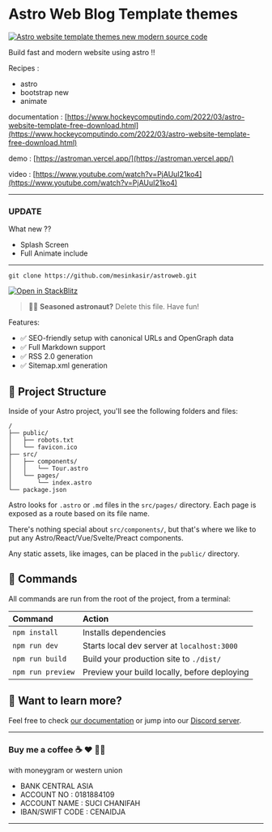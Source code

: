 # Astro Web Blog Template themes

[![Astro website template themes new modern source code](https://blogger.googleusercontent.com/img/a/AVvXsEhDOK7kRw2j0-zv7wXCcEzQnmioBla_0uYNGhNwyYkcsX6SdY37yh4bIZMCNBW3wcP_asF2UsrFcWrmoOGv241678TnYdJFpBHwE0V8c_4Kfk0DxFvoo6TCNmX7TQGnf1GM__EmdmB03yJCFs4JpwyPBu0C8Uagu3GhgJwu2rocEcgVk4FjRM9FW40NWA=s1920)](https://astroman.vercel.app/)

Build fast and modern website using astro !!

Recipes :

- astro
- bootstrap new
- animate

documentation : [https://www.hockeycomputindo.com/2022/03/astro-website-template-free-download.html](https://www.hockeycomputindo.com/2022/03/astro-website-template-free-download.html)

demo : [https://astroman.vercel.app/](https://astroman.vercel.app/)

video : [https://www.youtube.com/watch?v=PjAUuI21ko4](https://www.youtube.com/watch?v=PjAUuI21ko4)

---

### UPDATE

What new ??

- Splash Screen
- Full Animate include

---

```
git clone https://github.com/mesinkasir/astroweb.git
```

[![Open in StackBlitz](https://developer.stackblitz.com/img/open_in_stackblitz.svg)](https://stackblitz.com/edit/astrobboy)

> 🧑‍🚀 **Seasoned astronaut?** Delete this file. Have fun!

Features:

- ✅ SEO-friendly setup with canonical URLs and OpenGraph data
- ✅ Full Markdown support
- ✅ RSS 2.0 generation
- ✅ Sitemap.xml generation

## 🚀 Project Structure

Inside of your Astro project, you'll see the following folders and files:

```
/
├── public/
│   ├── robots.txt
│   └── favicon.ico
├── src/
│   ├── components/
│   │   └── Tour.astro
│   └── pages/
│       └── index.astro
└── package.json
```

Astro looks for `.astro` or `.md` files in the `src/pages/` directory. Each page is exposed as a route based on its file name.

There's nothing special about `src/components/`, but that's where we like to put any Astro/React/Vue/Svelte/Preact components.

Any static assets, like images, can be placed in the `public/` directory.

## 🧞 Commands

All commands are run from the root of the project, from a terminal:

| Command           | Action                                       |
| :---------------- | :------------------------------------------- |
| `npm install`     | Installs dependencies                        |
| `npm run dev`     | Starts local dev server at `localhost:3000`  |
| `npm run build`   | Build your production site to `./dist/`      |
| `npm run preview` | Preview your build locally, before deploying |

## 👀 Want to learn more?

Feel free to check [our documentation](https://github.com/withastro/astro) or jump into our [Discord server](https://astro.build/chat).

---

### Buy me a coffee ☕️ ❤️ ✌🏻

with moneygram or western union

- BANK CENTRAL ASIA
- ACCOUNT NO : 0181884109
- ACCOUNT NAME : SUCI CHANIFAH
- IBAN/SWIFT CODE : CENAIDJA

---
